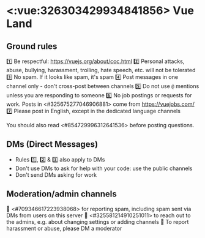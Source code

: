 # <:vue:326303429934841856> Vue Land

## Ground rules

:one: Be respectful: <https://vuejs.org/about/coc.html>
:two: Personal attacks, abuse, bullying, harassment, trolling, hate speech, etc. will not be tolerated
:three: No spam. If it looks like spam, it's spam
:four: Post messages in one channel only - don't cross-post between channels
:five: Do not use `@` mentions unless you are responding to someone
:six: No job postings or requests for work. Posts in <#325675277046906881> come from <https://vuejobs.com/>
:seven: Please post in English, except in the dedicated language channels

You should also read <#854729996312641536> before posting questions.

## DMs (Direct Messages)

* Rules :one:, :two: & :three: also apply to DMs
* Don't use DMs to ask for help with your code: use the public channels
* Don't send DMs asking for work

## Moderation/admin channels

:small_orange_diamond: <#709346617223938068> for reporting spam, including spam sent via DMs from users on this server
:small_orange_diamond: <#325581214910251011> to reach out to the admins, e.g. about changing settings or adding channels
:small_orange_diamond: To report harassment or abuse, please DM a moderator
